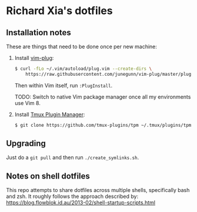 # Richard Xia's dotfiles

## Installation notes

These are things that need to be done once per new machine:

1. Install [vim-plug](https://github.com/junegunn/vim-plug):

    ``` sh
    $ curl -fLo ~/.vim/autoload/plug.vim --create-dirs \
        https://raw.githubusercontent.com/junegunn/vim-plug/master/plug.vim
    ```

    Then within Vim itself, run `:PlugInstall`.

    TODO: Switch to native Vim package manager once all my environments use Vim
    8.

2. Install [Tmux Plugin Manager](https://github.com/tmux-plugins/tpm):

    ``` sh
    $ git clone https://github.com/tmux-plugins/tpm ~/.tmux/plugins/tpm
    ```

## Upgrading

Just do a `git pull` and then run `./create_symlinks.sh`.

## Notes on shell dotfiles

This repo attempts to share dotfiles across multiple shells, specifically bash and zsh.
It roughly follows the approach described by: https://blog.flowblok.id.au/2013-02/shell-startup-scripts.html

